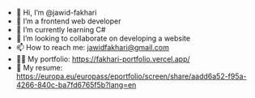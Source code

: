 - 👋 Hi, I’m @jawid-fakhari
- 👀 I’m a frontend web developer
- 🌱 I’m currently learning C#
- 💞️ I’m looking to collaborate on developing a website
- 📫 How to reach me: jawidfakhari@gmail.com
- 👨‍💻 My portfolio: https://fakhari-portfolio.vercel.app/
- 📄 My resume: https://europa.eu/europass/eportfolio/screen/share/aadd6a52-f95a-4266-840c-ba7fd6765f5b?lang=en

